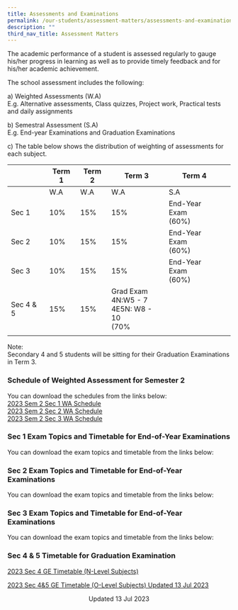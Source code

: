 ```yaml
---
title: Assessments and Examinations
permalink: /our-students/assessment-matters/assessments-and-examinations/
description: ""
third_nav_title: Assessment Matters
---
```

The academic performance of a student is assessed regularly to gauge his/her progress in learning as well as to provide timely feedback and for his/her academic achievement.

The school assessment includes the following:

a) Weighted Assessments (W.A) <br>
E.g. Alternative assessments, Class quizzes, Project work, Practical tests and daily assignments

b) Semestral Assessment (S.A) <br>
E.g. End-year Examinations and Graduation Examinations

c) The table below shows the distribution of weighting of assessments for each subject.

| | Term 1 | Term 2 |Term 3  | Term 4 |  | 
|---|---|---|---|---|---|
| | W.A | W.A |  W.A | S.A |
| Sec 1 | 10% | 15% | 15% | End-Year Exam<br>(60%) |
| Sec 2 | 10% | 15% | 15% | End-Year Exam<br>(60%) |
| Sec 3 | 10% | 15% | 15% | End-Year Exam<br>(60%) |
|Sec 4 &amp; 5|15%|15%|Grad Exam<br>4N:W5 - 7<br>4E5N: W8 - 10<br>(70%|
| | | | | | 

Note:&nbsp;<br>
Secondary 4 and 5 students will be sitting for their Graduation Examinations in Term 3. &nbsp;&nbsp;

### Schedule of Weighted Assessment for Semester 2

You can download the schedules from the links below:  
[2023 Sem 2 Sec 1 WA Schedule](/files/2023%20sem%202%20sec1%20wa%20pn%20final.pdf)<br>
[2023 Sem 2 Sec 2 WA Schedule](/files/2023%20sem%202%20sec2%20wa%20pn%20final.pdf)<br> [2023 Sem 2 Sec 3 WA Schedule](/files/2023%20sem%202%20sec3%20wa%20pn%20final.pdf)

### Sec 1 Exam Topics and Timetable for End-of-Year Examinations

You can download the exam topics and timetable from the links below:  
  
### Sec 2 Exam Topics and Timetable for End-of-Year Examinations
You can download the exam topics and timetable from the links below:

### Sec 3 Exam Topics and Timetable for End-of-Year Examinations

You can download the exam topics and timetable from the links below:  

### Sec 4 &amp; 5 Timetable for Graduation Examination

[2023 Sec 4 GE Timetable (N-Level Subjects)](/files/2023%20sec%204%20ge%20timetable%20(n-level%20subjects).pdf)

[2023 Sec 4&amp;5 GE Timetable (O-Level Subjects) Updated 13 Jul 2023](/files/2023%20sec%204&amp;5%20ge%20timetable%20(o-level%20subjects)%20updated%2013%20jul%202023.pdf)


<center> Updated 13 Jul 2023 </center>